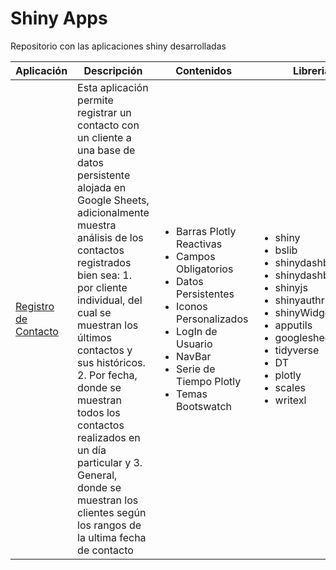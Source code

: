 # Shiny Apps
Repositorio con las aplicaciones shiny desarrolladas

| Aplicación | Descripción                     | Contenidos | Librerias       |
|------------|---------------------------------|------------|-----------------|
| [Registro de Contacto](https://github.com/AnaliticaRacafe/ShinyApps/tree/main/Contacto)  | Esta aplicación permite registrar un contacto con un cliente a una base de datos persistente alojada en Google Sheets, adicionalmente muestra análisis de los contactos registrados bien sea: 1. por cliente individual, del cual se muestran los últimos contactos y sus históricos. 2. Por fecha, donde se muestran todos los contactos realizados en un día particular y 3. General, donde se muestran los clientes según los rangos de la ultima fecha de contacto | <ul><li>Barras Plotly Reactivas</li><li>Campos Obligatorios</li><li>Datos Persistentes</li><li>Iconos Personalizados</li><li>LogIn de Usuario</li><li>NavBar</li><li>Serie de Tiempo Plotly</li><li>Temas Bootswatch</li></ul>| <ul><li>shiny</li><li>bslib</li><li>shinydashboard</li><li>shinydashboardPlus</li><li>shinyjs</li><li>shinyauthr</li><li>shinyWidgets</li><li>apputils</li><li>googlesheets4</li><li>tidyverse</li><li>DT</li><li>plotly</li><li>scales</li><li>writexl</li></ul> |


